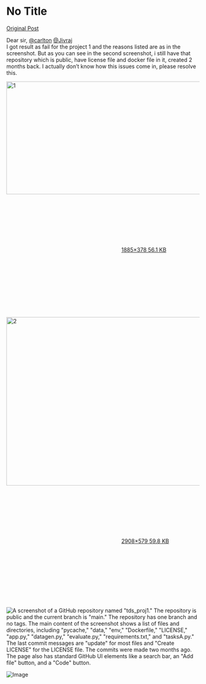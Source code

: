 # No Title

[Original Post](https://discourse.onlinedegree.iitm.ac.in/t/171141/142)

<p>Dear sir,  <a class="mention" href="/u/carlton">@carlton</a> <a class="mention" href="/u/jivraj">@Jivraj</a><br>
I got result as fail for the project 1 and the reasons listed are as in the screenshot. But as you can see in the second screenshot, i still have that repository which is public, have license file and docker file in it, created 2 months back. I actually don’t know how this issues come in, please resolve this.<br>
<div class="lightbox-wrapper"><a class="lightbox" href="https://europe1.discourse-cdn.com/flex013/uploads/iitm/original/3X/2/c/2c922cdf1470207949392f3402b7cea1989e2397.jpeg" data-download-href="/uploads/short-url/6mibDRJspDln0P0tPtHV2gZLc4n.jpeg?dl=1" title="1" rel="noopener nofollow ugc"><img src="https://europe1.discourse-cdn.com/flex013/uploads/iitm/optimized/3X/2/c/2c922cdf1470207949392f3402b7cea1989e2397_2_690x294.jpeg" alt="1" data-base62-sha1="6mibDRJspDln0P0tPtHV2gZLc4n" width="690" height="294" srcset="https://europe1.discourse-cdn.com/flex013/uploads/iitm/optimized/3X/2/c/2c922cdf1470207949392f3402b7cea1989e2397_2_690x294.jpeg, https://europe1.discourse-cdn.com/flex013/uploads/iitm/original/3X/2/c/2c922cdf1470207949392f3402b7cea1989e2397.jpeg 1.5x, https://europe1.discourse-cdn.com/flex013/uploads/iitm/original/3X/2/c/2c922cdf1470207949392f3402b7cea1989e2397.jpeg 2x" data-dominant-color="F5F5F5"><div class="meta"><svg class="fa d-icon d-icon-far-image svg-icon" aria-hidden="true"><use href="#far-image"></use></svg><span class="filename">1</span><span class="informations">885×378 56.1 KB</span><svg class="fa d-icon d-icon-discourse-expand svg-icon" aria-hidden="true"><use href="#discourse-expand"></use></svg></div></a></div><br>
<div class="lightbox-wrapper"><a class="lightbox" href="https://europe1.discourse-cdn.com/flex013/uploads/iitm/original/3X/c/8/c8edbd63c9ebf7c97ccc221d7c91fa9ee4c8554c.jpeg" data-download-href="/uploads/short-url/sFuQEAX6TU2c9PhcjC2BnDKDPis.jpeg?dl=1" title="2" rel="noopener nofollow ugc"><img src="https://europe1.discourse-cdn.com/flex013/uploads/iitm/optimized/3X/c/8/c8edbd63c9ebf7c97ccc221d7c91fa9ee4c8554c_2_690x439.jpeg" alt="2" data-base62-sha1="sFuQEAX6TU2c9PhcjC2BnDKDPis" width="690" height="439" srcset="https://europe1.discourse-cdn.com/flex013/uploads/iitm/optimized/3X/c/8/c8edbd63c9ebf7c97ccc221d7c91fa9ee4c8554c_2_690x439.jpeg, https://europe1.discourse-cdn.com/flex013/uploads/iitm/original/3X/c/8/c8edbd63c9ebf7c97ccc221d7c91fa9ee4c8554c.jpeg 1.5x, https://europe1.discourse-cdn.com/flex013/uploads/iitm/original/3X/c/8/c8edbd63c9ebf7c97ccc221d7c91fa9ee4c8554c.jpeg 2x" data-dominant-color="12161D"><div class="meta"><svg class="fa d-icon d-icon-far-image svg-icon" aria-hidden="true"><use href="#far-image"></use></svg><span class="filename">2</span><span class="informations">908×579 59.8 KB</span><svg class="fa d-icon d-icon-discourse-expand svg-icon" aria-hidden="true"><use href="#discourse-expand"></use></svg></div></a></div></p>

![A screenshot of a GitHub repository named "tds_proj1." The repository is public and the current branch is "main." The repository has one branch and no tags. The main content of the screenshot shows a list of files and directories, including "_pycache_," "data," "env," "Dockerfile," "LICENSE," "app.py," "datagen.py," "evaluate.py," "requirements.txt," and "tasksA.py." The last commit messages are "update" for most files and "Create LICENSE" for the LICENSE file. The commits were made two months ago. The page also has standard GitHub UI elements like a search bar, an "Add file" button, and a "Code" button.](https://europe1.discourse-cdn.com/flex013/uploads/iitm/optimized/3X/c/8/c8edbd63c9ebf7c97ccc221d7c91fa9ee4c8554c_2_690x439.jpeg)

![Image](https://europe1.discourse-cdn.com/flex013/uploads/iitm/optimized/3X/2/c/2c922cdf1470207949392f3402b7cea1989e2397_2_690x294.jpeg)